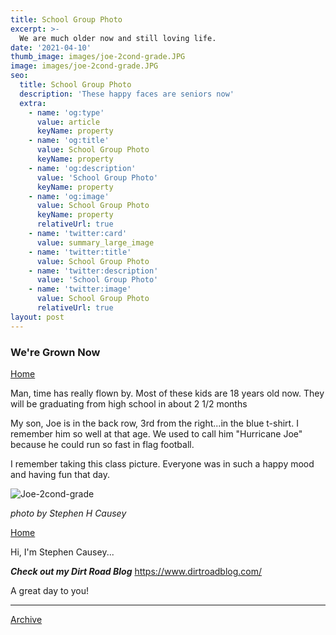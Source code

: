 ```yaml
---
title: School Group Photo
excerpt: >-  
  We are much older now and still loving life.
date: '2021-04-10'
thumb_image: images/joe-2cond-grade.JPG
image: images/joe-2cond-grade.JPG
seo:
  title: School Group Photo
  description: 'These happy faces are seniors now'
  extra:
    - name: 'og:type'
      value: article
      keyName: property
    - name: 'og:title'
      value: School Group Photo
      keyName: property
    - name: 'og:description'
      value: 'School Group Photo'
      keyName: property
    - name: 'og:image'
      value: School Group Photo
      keyName: property
      relativeUrl: true
    - name: 'twitter:card'
      value: summary_large_image
    - name: 'twitter:title'
      value: School Group Photo
    - name: 'twitter:description'
      value: 'School Group Photo'
    - name: 'twitter:image'
      value: School Group Photo
      relativeUrl: true
layout: post
---
```


### We're Grown Now

[Home](/)

Man, time has really flown by. Most of these kids are 18 years old now. They will be graduating from high school in about 2 1/2 months

My son, Joe is in the back row, 3rd from the right...in the blue t-shirt. I remember him so well at that age. We used to call him "Hurricane Joe" because he could run so fast in flag football.

I remember taking this class picture. Everyone was in such a happy mood and having fun that day.  

![Joe-2cond-grade](/images/joe-2cond-grade.JPG)

<sm>*photo by Stephen H Causey*</sm>

[Home](/)

Hi, I'm Stephen Causey...

***Check out my Dirt Road Blog***
https://www.dirtroadblog.com/

A great day to you!

***
[Archive](/docs/archive/)
